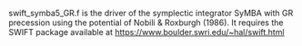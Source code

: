 swift_symba5_GR.f is the driver of the symplectic integrator SyMBA with GR precession using the potential of Nobili & Roxburgh (1986). It requires the SWIFT package available at https://www.boulder.swri.edu/~hal/swift.html
